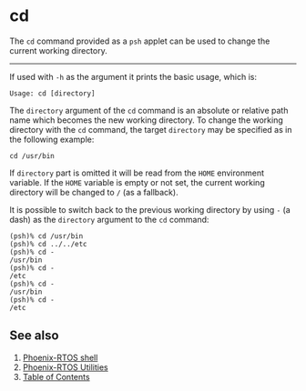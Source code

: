 # cd

The `cd` command provided as a `psh` applet can be used to change the current working directory.

---

If used with `-h` as the argument it prints the basic usage, which is:

```console
Usage: cd [directory]
```

The `directory` argument of the `cd` command is an absolute or relative path name which becomes the new working
directory.
To change the working directory with the `cd` command, the target `directory` may be specified as in the following
example:

```console
cd /usr/bin
```

If `directory` part is omitted it will be read from the `HOME` environment variable. If the `HOME` variable is empty or
not set, the current working directory will be changed to `/` (as a fallback).

It is possible to switch back to the previous working directory by using `-` (a dash) as the `directory` argument to the
`cd` command:

```console
(psh)% cd /usr/bin
(psh)% cd ../../etc
(psh)% cd -
/usr/bin
(psh)% cd -
/etc
(psh)% cd -
/usr/bin
(psh)% cd -
/etc
```

## See also

1. [Phoenix-RTOS shell](../index.md)
2. [Phoenix-RTOS Utilities](../../index.md)
3. [Table of Contents](../../../index.md)
